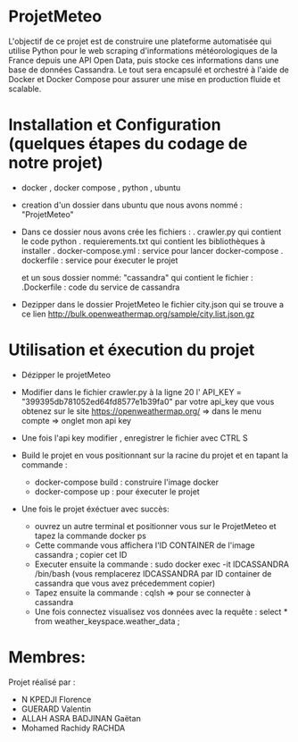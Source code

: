 # ProjetMeteo
L'objectif de ce projet est de construire une plateforme automatisée qui utilise Python pour le web 
scraping d'informations météorologiques de la France depuis une API Open Data, puis stocke ces 
informations dans une base de données Cassandra. Le tout sera encapsulé et orchestré à l'aide de 
Docker et Docker Compose pour assurer une mise en production fluide et scalable.

# Installation et Configuration (quelques étapes du codage de notre projet)

- docker , docker compose , python , ubuntu


- creation d'un dossier dans ubuntu que nous avons nommé : "ProjetMeteo" 
- Dans ce dossier nous avons crée les fichiers :
    . crawler.py qui contient le code python 
    . requierements.txt qui contient les bibliothèques à installer
    . docker-compose.yml : service pour lancer docker-compose
    . dockerfile : service pour éxecuter le projet

    et un sous dossier nommé: "cassandra" qui contient le fichier :
    .Dockerfile : code du service de cassandra

- Dezipper dans le dossier ProjetMeteo le fichier  city.json qui se trouve a ce lien
http://bulk.openweathermap.org/sample/city.list.json.gz


# Utilisation et éxecution du projet

- Dézipper le projetMeteo

- Modifier dans le fichier crawler.py à la ligne 20 l' API_KEY = "399395db781052ed64fd8577e1b39fa0" par votre  api_key que vous obtenez sur le site 
https://openweathermap.org/  => dans le menu compte =>  onglet mon api key

- Une fois l'api key modifier , enregistrer le fichier avec CTRL S 

- Build le projet en vous positionnant sur la racine du projet  et en tapant la commande :

    - docker-compose build  : construire l'image docker
    - docker-compose up : pour éxecuter le projet

- Une fois le projet éxéctuer avec succès:    
    - ouvrez un autre terminal et positionner vous sur le ProjetMeteo et tapez la commande docker ps 
    - Cette commande vous affichera l'ID CONTAINER de l'image cassandra ; copier cet ID
    - Executer ensuite la commande : sudo docker exec -it IDCASSANDRA /bin/bash   (vous remplacerez IDCASSANDRA par ID container de cassandra que vous avez précedemment copier)
    - Tapez ensuite la commande :  cqlsh  => pour se connecter à cassandra
    - Une fois connectez visualisez vos données avec la requête :  select * from weather_keyspace.weather_data ;


# Membres:
Projet réalisé par :
- N KPEDJI Florence
- GUERARD Valentin
-  ALLAH ASRA BADJINAN Gaëtan
- Mohamed Rachidy RACHDA